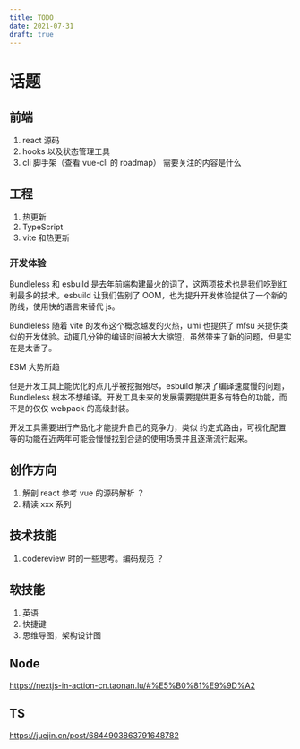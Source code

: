 ```yaml
---
title: TODO
date: 2021-07-31
draft: true
---
```


# 话题

## 前端

1. react 源码
2. hooks 以及状态管理工具
3. cli 脚手架（查看 vue-cli 的 roadmap） 需要关注的内容是什么

## 工程

1. 热更新
2. TypeScript
3. vite 和热更新

### 开发体验

Bundleless 和 esbuild 是去年前端构建最火的词了，这两项技术也是我们吃到红利最多的技术。esbuild 让我们告别了 OOM，也为提升开发体验提供了一个新的防线，使用快的语言来替代 js。

Bundleless 随着 vite 的发布这个概念越发的火热，umi 也提供了 mfsu 来提供类似的开发体验。动辄几分钟的编译时间被大大缩短，虽然带来了新的问题，但是实在是太香了。

ESM 大势所趋

但是开发工具上能优化的点几乎被挖掘殆尽，esbuild 解决了编译速度慢的问题，Bundleless 根本不想编译。开发工具未来的发展需要提供更多有特色的功能，而不是的仅仅 webpack 的高级封装。

开发工具需要进行产品化才能提升自己的竞争力，类似 约定式路由，可视化配置等的功能在近两年可能会慢慢找到合适的使用场景并且逐渐流行起来。

## 创作方向

1. 解剖 react 参考 vue 的源码解析 ？
2. 精读 xxx 系列

## 技术技能

1. codereview 时的一些思考。编码规范 ？

## 软技能

1. 英语
2. 快捷键
3. 思维导图，架构设计图

## Node

https://nextjs-in-action-cn.taonan.lu/#%E5%B0%81%E9%9D%A2

## TS

https://juejin.cn/post/6844903863791648782
